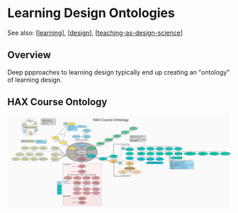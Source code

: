 <!--
 Copyright (C) 2023 David Jones
 
 This file is part of memex.
 
 memex is free software: you can redistribute it and/or modify
 it under the terms of the GNU General Public License as published by
 the Free Software Foundation, either version 3 of the License, or
 (at your option) any later version.
 
 memex is distributed in the hope that it will be useful,
 but WITHOUT ANY WARRANTY; without even the implied warranty of
 MERCHANTABILITY or FITNESS FOR A PARTICULAR PURPOSE.  See the
 GNU General Public License for more details.
 
 You should have received a copy of the GNU General Public License
 along with memex.  If not, see <http://www.gnu.org/licenses/>.
-->

# Learning Design Ontologies 

See also: [[learning]], [[design]], [[teaching-as-design-science]]

## Overview 

Deep ppproaches to learning design typically end up creating an "ontology" of learning design. 


## HAX Course Ontology 

![](images/haxCourseOntology.png)

[//begin]: # "Autogenerated link references for markdown compatibility"
[learning]: ../Learning/learning "Learning"
[design]: design "Design"
[teaching-as-design-science]: ../Teaching/teaching-as-design-science "Teaching as design science"
[//end]: # "Autogenerated link references"
